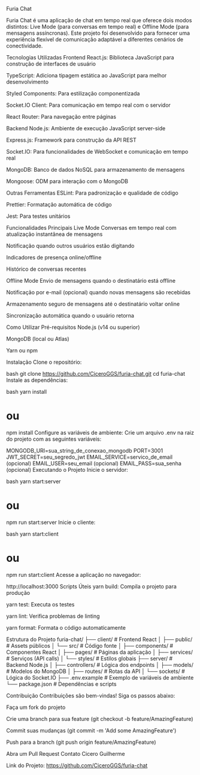 Furia Chat

Furia Chat é uma aplicação de chat em tempo real que oferece dois modos distintos: Live Mode (para conversas em tempo real) e Offline Mode (para mensagens assíncronas). Este projeto foi desenvolvido para fornecer uma experiência flexível de comunicação adaptável a diferentes cenários de conectividade.

Tecnologias Utilizadas
Frontend
React.js: Biblioteca JavaScript para construção de interfaces de usuário

TypeScript: Adiciona tipagem estática ao JavaScript para melhor desenvolvimento

Styled Components: Para estilização componentizada

Socket.IO Client: Para comunicação em tempo real com o servidor

React Router: Para navegação entre páginas

Backend
Node.js: Ambiente de execução JavaScript server-side

Express.js: Framework para construção da API REST

Socket.IO: Para funcionalidades de WebSocket e comunicação em tempo real

MongoDB: Banco de dados NoSQL para armazenamento de mensagens

Mongoose: ODM para interação com o MongoDB

Outras Ferramentas
ESLint: Para padronização e qualidade de código

Prettier: Formatação automática de código

Jest: Para testes unitários

Funcionalidades Principais
Live Mode
Conversas em tempo real com atualização instantânea de mensagens

Notificação quando outros usuários estão digitando

Indicadores de presença online/offline

Histórico de conversas recentes

Offline Mode
Envio de mensagens quando o destinatário está offline

Notificação por e-mail (opcional) quando novas mensagens são recebidas

Armazenamento seguro de mensagens até o destinatário voltar online

Sincronização automática quando o usuário retorna

Como Utilizar
Pré-requisitos
Node.js (v14 ou superior)

MongoDB (local ou Atlas)

Yarn ou npm

Instalação
Clone o repositório:

bash
git clone https://github.com/CiceroGGS/furia-chat.git
cd furia-chat
Instale as dependências:

bash
yarn install
# ou
npm install
Configure as variáveis de ambiente:
Crie um arquivo .env na raiz do projeto com as seguintes variáveis:

MONGODB_URI=sua_string_de_conexao_mongodb
PORT=3001
JWT_SECRET=seu_segredo_jwt
EMAIL_SERVICE=servico_de_email (opcional)
EMAIL_USER=seu_email (opcional)
EMAIL_PASS=sua_senha (opcional)
Executando o Projeto
Inicie o servidor:

bash
yarn start:server
# ou
npm run start:server
Inicie o cliente:

bash
yarn start:client
# ou
npm run start:client
Acesse a aplicação no navegador:

http://localhost:3000
Scripts Úteis
yarn build: Compila o projeto para produção

yarn test: Executa os testes

yarn lint: Verifica problemas de linting

yarn format: Formata o código automaticamente

Estrutura do Projeto
furia-chat/
├── client/              # Frontend React
│   ├── public/          # Assets públicos
│   └── src/             # Código fonte
│       ├── components/  # Componentes React
│       ├── pages/       # Páginas da aplicação
│       ├── services/    # Serviços (API calls)
│       └── styles/      # Estilos globais
├── server/              # Backend Node.js
│   ├── controllers/     # Lógica dos endpoints
│   ├── models/          # Modelos do MongoDB
│   ├── routes/          # Rotas da API
│   └── sockets/         # Lógica do Socket.IO
├── .env.example         # Exemplo de variáveis de ambiente
└── package.json         # Dependências e scripts


Contribuição
Contribuições são bem-vindas! Siga os passos abaixo:

Faça um fork do projeto

Crie uma branch para sua feature (git checkout -b feature/AmazingFeature)

Commit suas mudanças (git commit -m 'Add some AmazingFeature')

Push para a branch (git push origin feature/AmazingFeature)

Abra um Pull Request
Contato
Cicero Guilherme

Link do Projeto: https://github.com/CiceroGGS/furia-chat

